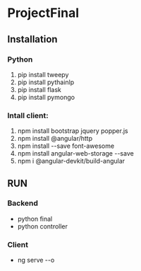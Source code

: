 # ProjectFinal
## Installation 
### Python
1. pip install tweepy
2. pip install pythainlp
3. pip install flask
4. pip install pymongo

### Intall client: 
1. npm install bootstrap jquery popper.js 
2. npm install @angular/http 
3. npm install --save font-awesome 
4. npm install angular-web-storage --save 
5. npm i @angular-devkit/build-angular

## RUN
### Backend
* python final
* python controller

### Client
* ng serve --o
